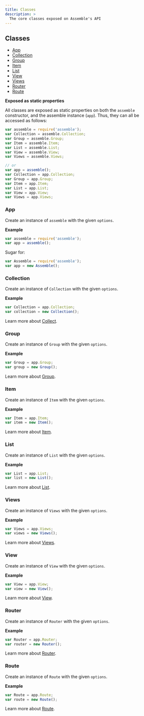 ```yaml
---
title: Classes
description: >
  The core classes exposed on Assemble's API
---
```


## Classes

- [App](#App)
- [Collection](#Collection)
- [Group](#Group)
- [Item](#Item)
- [List](#List)
- [View](#View)
- [Views](#Views)
- [Router](#Router)
- [Route](#Route)

**Exposed as static properties**

All classes are exposed as static properties on both the `assemble` constructor, and the assemble instance (`app`). Thus, they can all be accessed as follows:

```js
var assemble = require('assemble');
var Collection = assemble.Collection;
var Group = assemble.Group;
var Item = assemble.Item;
var List = assemble.List;
var View = assemble.View;
var Views = assemble.Views;

// or
var app = assemble();
var Collection = app.Collection;
var Group = app.Group;
var Item = app.Item;
var List = app.List;
var View = app.View;
var Views = app.Views;
```

### App

Create an instance of `assemble` with the given `options`.

**Example**

```js
var assemble = require('assemble');
var app = assemble();
```

Sugar for:

```js
var Assemble = require('assemble');
var app = new Assemble();
```

### Collection

Create an instance of `Collection` with the given `options`.

**Example**

```js
var Collection = app.Collection;
var collection = new Collection();
```

Learn more about [Collect](api/Collect.md).

### Group

Create an instance of `Group` with the given `options`.

**Example**

```js
var Group = app.Group;
var group = new Group();
```

Learn more about [Group](api/Group.md).

### Item

Create an instance of `Item` with the given `options`.

**Example**

```js
var Item = app.Item;
var item = new Item();
```

Learn more about [Item](api/Item.md).

### List

Create an instance of `List` with the given `options`.

**Example**

```js
var List = app.List;
var list = new List();
```

Learn more about [List](api/List.md).

### Views

Create an instance of `Views` with the given `options`.

**Example**

```js
var Views = app.Views;
var views = new Views();
```

Learn more about [Views](api/Views.md).

### View

Create an instance of `View` with the given `options`.

**Example**

```js
var View = app.View;
var view = new View();
```

Learn more about [View](api/View.md).

### Router

Create an instance of `Router` with the given `options`.

**Example**

```js
var Router = app.Router;
var router = new Router();
```

Learn more about [Router](api/Router.md).

### Route

Create an instance of `Route` with the given `options`.

**Example**

```js
var Route = app.Route;
var route = new Route();
```

Learn more about [Route](api/Route.md).

